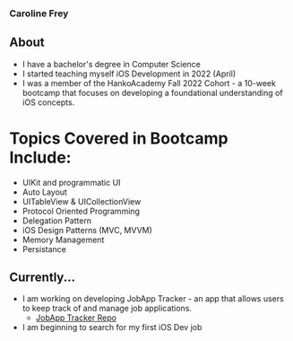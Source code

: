 ### Caroline Frey

## About
* I have a bachelor's degree in Computer Science
* I started teaching myself iOS Development in 2022 (April)
* I was a member of the HankoAcademy Fall 2022 Cohort - a 10-week bootcamp that focuses on developing a foundational understanding of iOS concepts.

# Topics Covered in Bootcamp Include:
* UIKit and programmatic UI
* Auto Layout
* UITableView & UICollectionView
* Protocol Oriented Programming
* Delegation Pattern
* iOS Design Patterns (MVC, MVVM)
* Memory Management
* Persistance

## Currently...
* I am working on developing JobApp Tracker - an app that allows users to keep track of and manage job applications.
    * [JobApp Tracker Repo](https://github.com/carolinefrey/JobTracker)
* I am beginning to search for my first iOS Dev job

<!--
**carolinefrey/carolinefrey** is a ✨ _special_ ✨ repository because its `README.md` (this file) appears on your GitHub profile.

Here are some ideas to get you started:

- 🔭 I’m currently working on ...
- 🌱 I’m currently learning ...
- 👯 I’m looking to collaborate on ...
- 🤔 I’m looking for help with ...
- 💬 Ask me about ...
- 📫 How to reach me: ...
- 😄 Pronouns: ...
- ⚡ Fun fact: ...
-->
